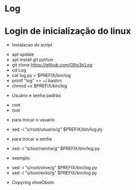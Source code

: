 # Log
# Login de inicialização do linux

+ Instalacao do script
 * apt update
 * apt install git python
 * git clone https://github.com/Olliv3r/Log
 * cd Log
 * cat log.py > $PREFIX/bin/log
 * printf "log" >> ~/.bashrc
 * chmod +x $PREFIX/bin/log


 
+ Usuário e senha padrão
* root
* toor

+ para trocar o usuario
* sed -i "s/root/usuario/g" $PREFIX/bin/log.py
+ para trocar a senha
* sed -i "s/toor/senha/g" $PREFIX/bin/log.py

+ exemplo:

*	sed -i "s/root/olive/g" $PREFIX/bin/log.py
*	sed -i "s/toor/evilo/g" $PREFIX/bin/log py

+ Copyring oliveObom
